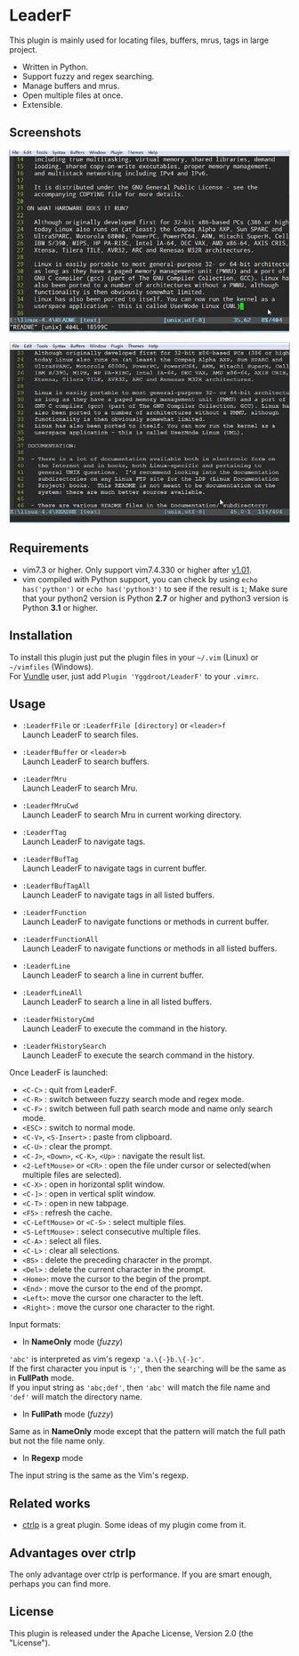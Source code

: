 LeaderF
=======

This plugin is mainly used for locating files, buffers, mrus, tags in large project.

 - Written in Python.
 - Support fuzzy and regex searching.
 - Manage buffers and mrus.
 - Open multiple files at once.
 - Extensible.

Screenshots
-----------

![NameOnly Mode][1]

![FullPath Mode][2]

Requirements
------------

 - vim7.3 or higher. Only support vim7.4.330 or higher after [v1.01](https://github.com/Yggdroot/LeaderF/releases/tag/v1.01).
 - vim compiled with Python support, you can check by using `echo has('python')` or `echo has('python3')` to see if the result is `1`; Make sure that your python2 version is Python **2.7** or higher and python3 version is Python **3.1** or higher.

Installation
------------

To install this plugin just put the plugin files in your `~/.vim` (Linux) or `~/vimfiles` (Windows).<br>
For [Vundle][3] user, just add `Plugin 'Yggdroot/LeaderF'` to your `.vimrc`.

Usage
-----

 - `:LeaderfFile` or `:LeaderfFile [directory]` or `<leader>f`<br>
 Launch LeaderF to search files.

 - `:LeaderfBuffer` or `<leader>b`<br>
 Launch LeaderF to search buffers.

 - `:LeaderfMru`<br>
 Launch LeaderF to search Mru.

 - `:LeaderfMruCwd`<br>
 Launch LeaderF to search Mru in current working directory.

 - `:LeaderfTag`<br>
 Launch LeaderF to navigate tags.

 - `:LeaderfBufTag`<br>
 Launch LeaderF to navigate tags in current buffer.

 - `:LeaderfBufTagAll`<br>
 Launch LeaderF to navigate tags in all listed buffers.

 - `:LeaderfFunction`<br>
 Launch LeaderF to navigate functions or methods in current buffer.

 - `:LeaderfFunctionAll`<br>
 Launch LeaderF to navigate functions or methods in all listed buffers.

 - `:LeaderfLine`<br>
 Launch LeaderF to search a line in current buffer.

 - `:LeaderfLineAll`<br>
 Launch LeaderF to search a line in all listed buffers.

 - `:LeaderfHistoryCmd`<br>
 Launch LeaderF to execute the command in the history.

 - `:LeaderfHistorySearch`<br>
 Launch LeaderF to execute the search command in the history.

Once LeaderF is launched:

 - `<C-C>` : quit from LeaderF.
 - `<C-R>` : switch between fuzzy search mode and regex mode.
 - `<C-F>` : switch between full path search mode and name only search mode.
 - `<ESC>` : switch to normal mode.
 - `<C-V>`, `<S-Insert>` : paste from clipboard.
 - `<C-U>` : clear the prompt.
 - `<C-J>`, `<Down>`, `<C-K>`, `<Up>` : navigate the result list.
 - `<2-LeftMouse>` or `<CR>` : open the file under cursor or selected(when multiple files are selected).
 - `<C-X>` : open in horizontal split window.
 - `<C-]>` : open in vertical split window.
 - `<C-T>` : open in new tabpage.
 - `<F5>`  : refresh the cache.
 - `<C-LeftMouse>` or `<C-S>` : select multiple files.
 - `<S-LeftMouse>` : select consecutive multiple files.
 - `<C-A>` : select all files.
 - `<C-L>` : clear all selections.
 - `<BS>`  : delete the preceding character in the prompt.
 - `<Del>` : delete the current character in the prompt.
 - `<Home>`: move the cursor to the begin of the prompt.
 - `<End>` : move the cursor to the end of the prompt.
 - `<Left>`: move the cursor one character to the left.
 - `<Right>` : move the cursor one character to the right.

Input formats:

 - In **NameOnly** mode (*fuzzy*)

 `'abc'` is interpreted as vim's regexp `'a.\{-}b.\{-}c'`.<br>
 If the first character you input is `';'`, then the searching will be the same as in **FullPath** mode.<br>
 If you input string as `'abc;def'`, then `'abc'` will match the file name and `'def'` will match the directory name.

 - In **FullPath** mode (*fuzzy*)

 Same as in **NameOnly** mode except that the pattern will match the full path but not the file name only.

 - In **Regexp** mode

 The input string is the same as the Vim's regexp.

Related works
-------------

 - [ctrlp][4] is a great plugin. Some ideas of my plugin come from it.

Advantages over ctrlp
---------------------

The only advantage over ctrlp is performance. If you are smart enough, perhaps you can find more.


License
-------

This plugin is released under the Apache License, Version 2.0 (the "License").


  [1]: https://github.com/Yggdroot/Images/blob/master/leaderf/leaderf_1.gif
  [2]: https://github.com/Yggdroot/Images/blob/master/leaderf/leaderf_2.gif
  [3]: https://github.com/gmarik/Vundle.vim
  [4]: https://github.com/kien/ctrlp.vim
